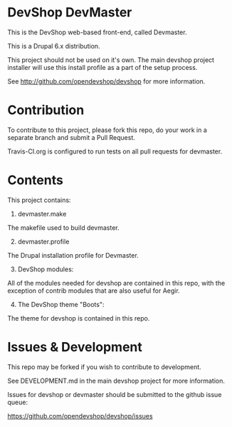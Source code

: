 DevShop DevMaster
=================

This is the DevShop web-based front-end, called Devmaster.

This is a Drupal 6.x distribution.

This project should not be used on it's own.  The main devshop project 
installer will use this install profile as a part of the setup process.

See http://github.com/opendevshop/devshop for more information.

Contribution
============

To contribute to this project, please fork this repo, do your work in a separate
branch and submit a Pull Request.

Travis-CI.org is configured to run tests on all pull requests for devmaster.

Contents
========

This project contains:

1. devmaster.make

  The makefile used to build devmaster.

2. devmaster.profile

  The Drupal installation profile for Devmaster.
  
3. DevShop modules:

  All of the modules needed for devshop are contained in this repo, with the 
  exception of contrib modules that are also useful for Aegir.

4. The DevShop theme "Boots":

  The theme for devshop is contained in this repo.

Issues & Development
====================

This repo may be forked if you wish to contribute to development.  

See DEVELOPMENT.md in the main devshop project for more information.
 
Issues for devshop or devmaster should be submitted to the github issue queue:

https://github.com/opendevshop/devshop/issues


